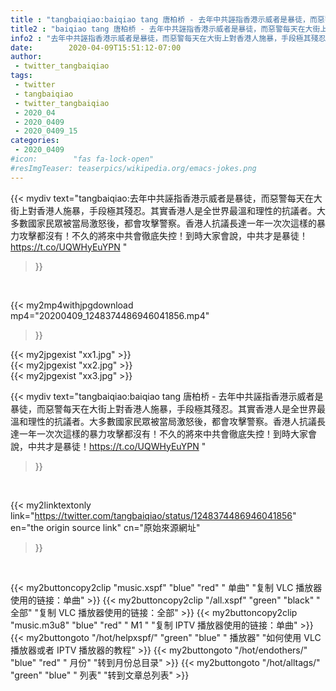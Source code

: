 ```yaml
---
title : "tangbaiqiao:baiqiao tang 唐柏桥 - 去年中共誣指香港示威者是暴徒，而惡警每天在大街上對香港人施暴，手段極其殘忍。其實香港人是全世界最溫和理性的抗議者。大多數國家民眾被當局激怒後，都會攻擊警察。香港人抗議長達一年一次次這樣的暴力攻擊都沒有！不久的將來中共會徹底失控！到時大家會說，中共才是暴徒！https://t.co/UQWHyEuYPN "
title2 : "baiqiao tang 唐柏桥 - 去年中共誣指香港示威者是暴徒，而惡警每天在大街上對香港人施暴，手段極其殘忍。其實香港人是全世界最溫和理性的抗議者。大多數國家民眾被當局激怒後，都會攻擊警察。香港人抗議長達一年一次次這樣的暴力攻擊都沒有！不久的將來中共會徹底失控！到時大家會說，中共才是暴徒！https://t.co/UQWHyEuYPN "
info2 : "去年中共誣指香港示威者是暴徒，而惡警每天在大街上對香港人施暴，手段極其殘忍。其實香港人是全世界最溫和理性的抗議者。大多數國家民眾被當局激怒後，都會攻擊警察。香港人抗議長達一年一次次這樣的暴力攻擊都沒有！不久的將來中共會徹底失控！到時大家會說，中共才是暴徒！https://t.co/UQWHyEuYPN "
date:        2020-04-09T15:51:12-07:00
author:
 - twitter_tangbaiqiao
tags:
 - twitter
 - tangbaiqiao
 - twitter_tangbaiqiao
 - 2020_04
 - 2020_0409
 - 2020_0409_15
categories:
 - 2020_0409
#icon:        "fas fa-lock-open"
#resImgTeaser: teaserpics/wikipedia.org/emacs-jokes.png
---
```


{{< mydiv text="tangbaiqiao:去年中共誣指香港示威者是暴徒，而惡警每天在大街上對香港人施暴，手段極其殘忍。其實香港人是全世界最溫和理性的抗議者。大多數國家民眾被當局激怒後，都會攻擊警察。香港人抗議長達一年一次次這樣的暴力攻擊都沒有！不久的將來中共會徹底失控！到時大家會說，中共才是暴徒！https://t.co/UQWHyEuYPN "
>}}
<br>


{{< my2mp4withjpgdownload mp4="20200409_1248374486946041856.mp4"
>}}

{{< my2jpgexist "xx1.jpg" >}}<br>
{{< my2jpgexist "xx2.jpg" >}}<br>
{{< my2jpgexist "xx3.jpg" >}}<br>



{{< mydiv text="tangbaiqiao:baiqiao tang 唐柏桥 - 去年中共誣指香港示威者是暴徒，而惡警每天在大街上對香港人施暴，手段極其殘忍。其實香港人是全世界最溫和理性的抗議者。大多數國家民眾被當局激怒後，都會攻擊警察。香港人抗議長達一年一次次這樣的暴力攻擊都沒有！不久的將來中共會徹底失控！到時大家會說，中共才是暴徒！https://t.co/UQWHyEuYPN "
>}}
<br>

{{< my2linktextonly link="https://twitter.com/tangbaiqiao/status/1248374486946041856"
en="the origin source link" cn="原始來源網址"
>}}


<br>

{{< my2buttoncopy2clip "music.xspf"        "blue"   "red"    " 单曲"  "复制 VLC 播放器使用的链接：单曲" >}} {{< my2buttoncopy2clip "/all.xspf"         "green"  "black"  " 全部"  "复制 VLC 播放器使用的链接：全部" >}} {{< my2buttoncopy2clip "music.m3u8"        "blue"   "red"    " M1 "    "复制 IPTV 播放器使用的链接：单曲" >}} {{< my2buttongoto      "/hot/helpxspf/"    "green"  "blue"   " 播放器" "如何使用 VLC 播放器或者 IPTV 播放器的教程" >}} {{< my2buttongoto      "/hot/endothers/"   "blue"   "red"    " 月份"   "转到月份总目录" >}} {{< my2buttongoto      "/hot/alltags/"     "green"  "blue"   " 列表"   "转到文章总列表" >}} 
